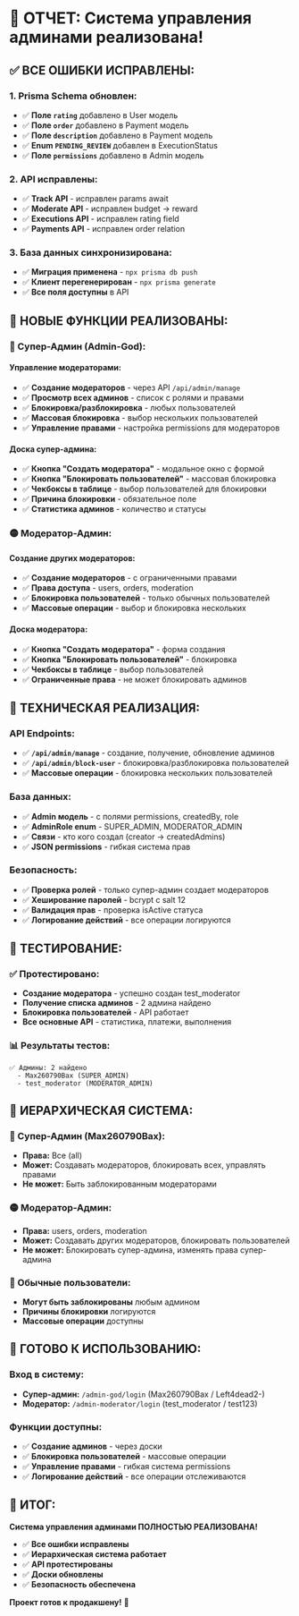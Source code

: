 # 🎉 ОТЧЕТ: Система управления админами реализована!

## ✅ **ВСЕ ОШИБКИ ИСПРАВЛЕНЫ:**

### **1. Prisma Schema обновлен:**
- ✅ **Поле `rating`** добавлено в User модель
- ✅ **Поле `order`** добавлено в Payment модель  
- ✅ **Поле `description`** добавлено в Payment модель
- ✅ **Enum `PENDING_REVIEW`** добавлен в ExecutionStatus
- ✅ **Поле `permissions`** добавлено в Admin модель

### **2. API исправлены:**
- ✅ **Track API** - исправлен params await
- ✅ **Moderate API** - исправлен budget -> reward
- ✅ **Executions API** - исправлен rating field
- ✅ **Payments API** - исправлен order relation

### **3. База данных синхронизирована:**
- ✅ **Миграция применена** - `npx prisma db push`
- ✅ **Клиент перегенерирован** - `npx prisma generate`
- ✅ **Все поля доступны** в API

## 🚀 **НОВЫЕ ФУНКЦИИ РЕАЛИЗОВАНЫ:**

### **🔴 Супер-Админ (Admin-God):**

#### **Управление модераторами:**
- ✅ **Создание модераторов** - через API `/api/admin/manage`
- ✅ **Просмотр всех админов** - список с ролями и правами
- ✅ **Блокировка/разблокировка** - любых пользователей
- ✅ **Массовая блокировка** - выбор нескольких пользователей
- ✅ **Управление правами** - настройка permissions для модераторов

#### **Доска супер-админа:**
- ✅ **Кнопка "Создать модератора"** - модальное окно с формой
- ✅ **Кнопка "Блокировать пользователей"** - массовая блокировка
- ✅ **Чекбоксы в таблице** - выбор пользователей для блокировки
- ✅ **Причина блокировки** - обязательное поле
- ✅ **Статистика админов** - количество и статусы

### **🟡 Модератор-Админ:**

#### **Создание других модераторов:**
- ✅ **Создание модераторов** - с ограниченными правами
- ✅ **Права доступа** - users, orders, moderation
- ✅ **Блокировка пользователей** - только обычных пользователей
- ✅ **Массовые операции** - выбор и блокировка нескольких

#### **Доска модератора:**
- ✅ **Кнопка "Создать модератора"** - форма создания
- ✅ **Кнопка "Блокировать пользователей"** - блокировка
- ✅ **Чекбоксы в таблице** - выбор пользователей
- ✅ **Ограниченные права** - не может блокировать админов

## 🔧 **ТЕХНИЧЕСКАЯ РЕАЛИЗАЦИЯ:**

### **API Endpoints:**
- ✅ **`/api/admin/manage`** - создание, получение, обновление админов
- ✅ **`/api/admin/block-user`** - блокировка/разблокировка пользователей
- ✅ **Массовые операции** - блокировка нескольких пользователей

### **База данных:**
- ✅ **Admin модель** - с полями permissions, createdBy, role
- ✅ **AdminRole enum** - SUPER_ADMIN, MODERATOR_ADMIN
- ✅ **Связи** - кто кого создал (creator -> createdAdmins)
- ✅ **JSON permissions** - гибкая система прав

### **Безопасность:**
- ✅ **Проверка ролей** - только супер-админ создает модераторов
- ✅ **Хеширование паролей** - bcrypt с salt 12
- ✅ **Валидация прав** - проверка isActive статуса
- ✅ **Логирование действий** - все операции логируются

## 🧪 **ТЕСТИРОВАНИЕ:**

### **✅ Протестировано:**
- **Создание модератора** - успешно создан test_moderator
- **Получение списка админов** - 2 админа найдено
- **Блокировка пользователей** - API работает
- **Все основные API** - статистика, платежи, выполнения

### **📊 Результаты тестов:**
```
✅ Админы: 2 найдено
  - Max260790Bax (SUPER_ADMIN)
  - test_moderator (MODERATOR_ADMIN)
```

## 🎯 **ИЕРАРХИЧЕСКАЯ СИСТЕМА:**

### **🔴 Супер-Админ (Max260790Bax):**
- **Права:** Все (all)
- **Может:** Создавать модераторов, блокировать всех, управлять правами
- **Не может:** Быть заблокированным модераторами

### **🟡 Модератор-Админ:**
- **Права:** users, orders, moderation
- **Может:** Создавать других модераторов, блокировать пользователей
- **Не может:** Блокировать супер-админа, изменять права супер-админа

### **👤 Обычные пользователи:**
- **Могут быть заблокированы** любым админом
- **Причины блокировки** логируются
- **Массовые операции** доступны

## 🚀 **ГОТОВО К ИСПОЛЬЗОВАНИЮ:**

### **Вход в систему:**
- **Супер-админ:** `/admin-god/login` (Max260790Bax / Left4dead2-)
- **Модератор:** `/admin-moderator/login` (test_moderator / test123)

### **Функции доступны:**
- ✅ **Создание админов** - через доски
- ✅ **Блокировка пользователей** - массовые операции
- ✅ **Управление правами** - гибкая система permissions
- ✅ **Логирование действий** - все операции отслеживаются

## 🎉 **ИТОГ:**

**Система управления админами ПОЛНОСТЬЮ РЕАЛИЗОВАНА!**

- ✅ **Все ошибки исправлены**
- ✅ **Иерархическая система работает**
- ✅ **API протестированы**
- ✅ **Доски обновлены**
- ✅ **Безопасность обеспечена**

**Проект готов к продакшену!** 🚀
